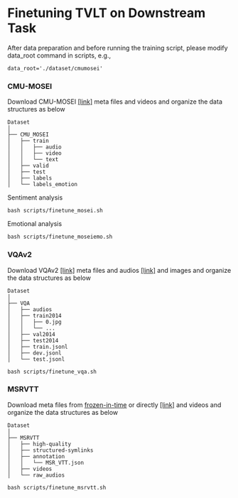 # Finetuning TVLT on Downstream Task
After data preparation and before running the training script, please modify data_root command in scripts, e.g.,
```
data_root='./dataset/cmumosei'
```

### CMU-MOSEI

Download CMU-MOSEI [[link]](http://multicomp.cs.cmu.edu/resources/cmu-mosei-dataset/) meta files and videos and organize the data structures as below

```
Dataset
│
├── CMU_MOSEI            
│   ├── train
│   │   ├── audio
│   │   ├── video
│   │   └── text
│   ├── valid
│   ├── test
│   ├── labels
│   └── labels_emotion
```

Sentiment analysis
```
bash scripts/finetune_mosei.sh
```

Emotional analysis
```
bash scripts/finetune_moseiemo.sh
```

### VQAv2

Download VQAv2 [[link]](https://visualqa.org/) meta files and audios [[link]](https://nlp.cs.unc.edu/data/TVLT/vqa_dataset/) and images and organize the data structures as below

```
Dataset
│
├── VQA      
│   ├── audios
│   ├── train2014
│   │   ├── 0.jpg
│   │   └── ...
│   ├── val2014
│   ├── test2014
│   ├── train.jsonl
│   ├── dev.jsonl
│   └── test.jsonl
```

```
bash scripts/finetune_vqa.sh
```

### MSRVTT

Download meta files from [frozen-in-time](https://github.com/m-bain/frozen-in-time) or directly [[link]](https://www.robots.ox.ac.uk/~maxbain/frozen-in-time/data/MSRVTT.zip) and videos and organize the data structures as below

```
Dataset
│
├── MSRVTT   
│   ├── high-quality
│   ├── structured-symlinks
│   ├── annotation
│   │   └── MSR_VTT.json
│   ├── videos
│   └── raw_audios
```

```
bash scripts/finetune_msrvtt.sh
```
